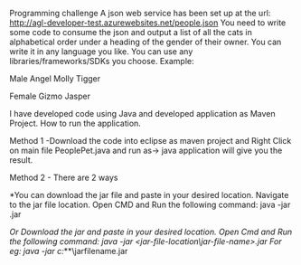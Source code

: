 Programming challenge A json web service has been set up at the url: http://agl-developer-test.azurewebsites.net/people.json You need to write some code to consume the json and output a list of all the cats in alphabetical order under a heading of the gender of their owner. You can write it in any language you like. You can use any libraries/frameworks/SDKs you choose. Example: 

Male 
Angel 
Molly 
Tigger

Female 
Gizmo 
Jasper

I have developed code using Java and developed application as Maven Project.
How to run the application.

Method 1 -Download the code into eclipse as maven project and Right Click on main file PeoplePet.java and run as-> java application will give you the result. 

Method 2 - There are 2 ways

*You can download the jar file and paste in your desired location. Navigate to the jar file location. Open CMD and Run the following command: java -jar .jar

*Or Download the jar and paste in your desired location. Open Cmd and Run the following command: java -jar <jar-file-location\jar-file-name>.jar For eg: java -jar c:***\jarfilename.jar
